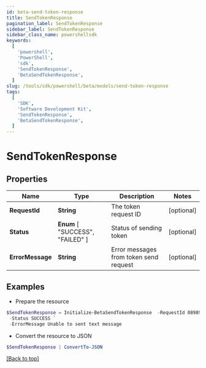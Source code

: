 ```yaml
---
id: beta-send-token-response
title: SendTokenResponse
pagination_label: SendTokenResponse
sidebar_label: SendTokenResponse
sidebar_class_name: powershellsdk
keywords:
  [
    'powershell',
    'PowerShell',
    'sdk',
    'SendTokenResponse',
    'BetaSendTokenResponse',
  ]
slug: /tools/sdk/powershell/beta/models/send-token-response
tags:
  [
    'SDK',
    'Software Development Kit',
    'SendTokenResponse',
    'BetaSendTokenResponse',
  ]
---
```


# SendTokenResponse

## Properties

| Name | Type | Description | Notes |
| --- | --- | --- | --- |
| **RequestId** | **String** | The token request ID | [optional] |
| **Status** | **Enum** [ "SUCCESS", "FAILED" ] | Status of sending token | [optional] |
| **ErrorMessage** | **String** | Error messages from token send request | [optional] |

## Examples

- Prepare the resource

```powershell
$SendTokenResponse = Initialize-BetaSendTokenResponse  -RequestId 089899f13a8f4da7824996191587bab9 `
 -Status SUCCESS `
 -ErrorMessage Unable to sent text message
```

- Convert the resource to JSON

```powershell
$SendTokenResponse | ConvertTo-JSON
```

[[Back to top]](#)
